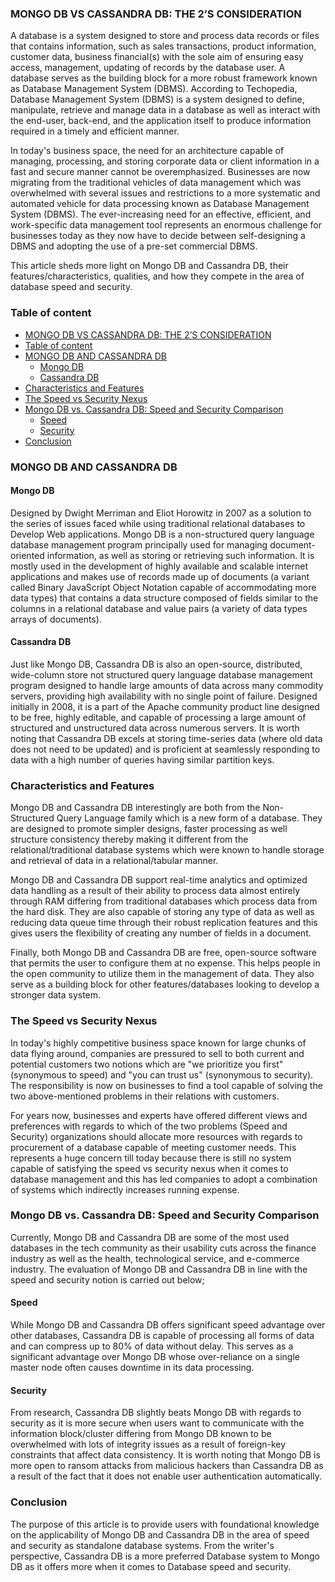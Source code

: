 ### MONGO DB VS CASSANDRA DB: THE 2’S CONSIDERATION


A database is a system designed to store and process data records or files that contains information, such as sales transactions, product information, customer data, business financial(s) with the sole aim of ensuring easy access, management, updating of records by the database user. A database serves as the building block for a more robust framework known as Database Management System (DBMS). According to Techopedia, Database Management System (DBMS) is a system designed to define, manipulate, retrieve and manage data in a database as well as interact with the end-user, back-end, and the application itself to produce information required in a timely and efficient manner. 

In today's business space, the need for an architecture capable of managing, processing, and storing corporate data or client information in a fast and secure manner cannot be overemphasized. Businesses are now migrating from the traditional vehicles of data management which was overwhelmed with several issues and restrictions to a more systematic and automated vehicle for data processing known as Database Management System (DBMS). The ever-increasing need for an effective, efficient, and work-specific data management tool represents an enormous challenge for businesses today as they now have to decide between self-designing a DBMS and adopting the use of a pre-set commercial DBMS.

This article sheds more light on Mongo DB and Cassandra DB, their features/characteristics, qualities, and how they compete in the area of database speed and security. 
### Table of content
- [MONGO DB VS CASSANDRA DB: THE 2’S CONSIDERATION](#mongo-db-vs-cassandra-db-the-2s-consideration)
- [Table of content](#table-of-content)
- [MONGO DB AND CASSANDRA DB](#mongo-db-and-cassandra-db)
  - [Mongo DB](#mongo-db)
  - [Cassandra DB](#cassandra-db)
- [Characteristics and Features](#characteristics-and-features)
- [The Speed vs Security Nexus](#the-speed-vs-security-nexus)
- [Mongo DB vs. Cassandra DB: Speed and Security Comparison](#mongo-db-vs-cassandra-db-speed-and-security-comparison)
  - [Speed](#speed)
  - [Security](#security)
- [Conclusion](#conclusion)

### MONGO DB AND CASSANDRA DB
#### Mongo DB
 
Designed by Dwight Merriman and Eliot Horowitz in 2007 as a solution to the series of issues faced while using traditional relational databases to Develop Web applications. Mongo DB is a non-structured query language database management program principally used for managing document-oriented information, as well as storing or retrieving such information. It is mostly used in the development of highly available and scalable internet applications and makes use of records made up of documents (a variant called Binary JavaScript Object Notation capable of accommodating more data types) that contains a data structure composed of fields similar to the columns in a relational database and value pairs (a variety of data types arrays of documents).

#### Cassandra DB
 

Just like Mongo DB, Cassandra DB is also an open-source, distributed, wide-column store not structured query language database management program designed to handle large amounts of data across many commodity servers, providing high availability with no single point of failure. Designed initially in 2008, it is a part of the Apache community product line designed to be free, highly editable, and capable of processing a large amount of structured and unstructured data across numerous servers. It is worth noting that Cassandra DB excels at storing time-series data (where old data does not need to be updated) and is proficient at seamlessly responding to data with a high number of queries having similar partition keys.

### Characteristics and Features
Mongo DB and Cassandra DB interestingly are both from the Non-Structured Query Language family which is a new form of a database. They are designed to promote simpler designs, faster processing as well structure consistency thereby making it different from the relational/traditional database systems which were known to handle storage and retrieval of data in a relational/tabular manner.

Mongo DB and Cassandra DB support real-time analytics and optimized data handling as a result of their ability to process data almost entirely through RAM differing from traditional databases which process data from the hard disk. They are also capable of storing any type of data as well as reducing data queue time through their robust replication features and this gives users the flexibility of creating any number of fields in a document.

Finally, both Mongo DB and Cassandra DB are free, open-source software that permits the user to configure them at no expense. This helps people in the open community to utilize them in the management of data. They also serve as a building block for other features/databases looking to develop a stronger data system.

### The Speed vs Security Nexus
In today's highly competitive business space known for large chunks of data flying around, companies are pressured to sell to both current and potential customers two notions which are "we prioritize you first" (synonymous to speed) and "you can trust us" (synonymous to security). The responsibility is now on businesses to find a tool capable of solving the two above-mentioned problems in their relations with customers.

For years now, businesses and experts have offered different views and preferences with regards to which of the two problems (Speed and Security) organizations should allocate more resources with regards to procurement of a database capable of meeting customer needs. This represents a huge concern till today because there is still no system capable of satisfying the speed vs security nexus when it comes to database management and this has led companies to adopt a combination of systems which indirectly increases running expense.
### Mongo DB vs. Cassandra DB: Speed and Security Comparison
Currently, Mongo DB and Cassandra DB are some of the most used databases in the tech community as their usability cuts across the finance industry as well as the health, technological service, and e-commerce industry. The evaluation of Mongo DB and Cassandra DB in line with the speed and security notion is carried out below;
#### Speed
While Mongo DB and Cassandra DB offers significant speed advantage over other databases, Cassandra DB is capable of processing all forms of data and can compress up to 80% of data without delay. This serves as a significant advantage over Mongo DB whose over-reliance on a single master node often causes downtime in its data processing.
#### Security
From research, Cassandra DB slightly beats Mongo DB with regards to security as it is more secure when users want to communicate with the information block/cluster differing from Mongo DB known to be overwhelmed with lots of integrity issues as a result of foreign-key constraints that affect data consistency. It is worth noting that Mongo DB is more open to ransom attacks from malicious hackers than Cassandra DB as a result of the fact that it does not enable user authentication automatically.

### Conclusion
The purpose of this article is to provide users with foundational knowledge on the applicability of Mongo DB and Cassandra DB in the area of speed and security as standalone database systems. From the writer's perspective, Cassandra DB is a more preferred Database system to Mongo DB as it offers more when it comes to Database speed and security.
